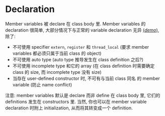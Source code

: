 # Declaration

Member variables 被 declare 在 class body 里.
Member variables 的 declaration 很简单, 大部分情况下与正常的 variable declaration 无异 [(*demo*)](psi_element://coffee_t),
除了:
- 不可使用 specifier `extern`, `register` 和 `thread_local` (要求 member variables 都必须只属于当前 class 的 object)
- 不可使用 auto type (auto type 推导发生在 class definition 之后?)
- 不可使用 incomplete type 和它的 array (在 class definition 时需要确定 class 的 size, 而 incomplete type 没有 size)
- 当存在 user-defined constructor 时, 不可有与当前 class 同名 的 member variable (防止 name conflict) 

注意: member variables 默认是 declare 而非 define 在 class body 里, 它们的 definitions 发生在 constructors 里.
当然, 你也可以在 member variable declaration 时附上 initialization, 从而将其转变成一个 definition.
